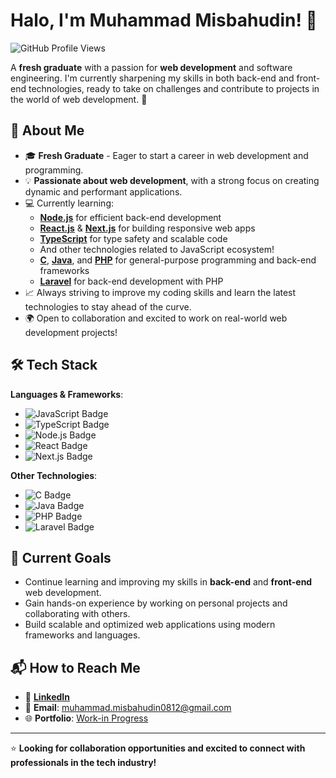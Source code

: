 # Halo, I'm **Muhammad Misbahudin**! 👋

![GitHub Profile Views](https://komarev.com/ghpvc/?username=username&color=blue)  

A **fresh graduate** with a passion for **web development** and software engineering. I'm currently sharpening my skills in both back-end and front-end technologies, ready to take on challenges and contribute to projects in the world of web development. 🌱

## 🚀 About Me
- 🎓 **Fresh Graduate** - Eager to start a career in web development and programming.
- 💡 **Passionate about web development**, with a strong focus on creating dynamic and performant applications.
- 💻 Currently learning:
  - **[Node.js](https://nodejs.org/)** for efficient back-end development  
  - **[React.js](https://reactjs.org/)** & **[Next.js](https://nextjs.org/)** for building responsive web apps
  - **[TypeScript](https://www.typescriptlang.org/)** for type safety and scalable code
  - And other technologies related to JavaScript ecosystem!
  - **[C](https://en.wikipedia.org/wiki/C_(programming_language))**, **[Java](https://www.java.com/en/)**, and **[PHP](https://www.php.net/)** for general-purpose programming and back-end frameworks
  - **[Laravel](https://laravel.com/)** for back-end development with PHP
- 📈 Always striving to improve my coding skills and learn the latest technologies to stay ahead of the curve.
- 🌍 Open to collaboration and excited to work on real-world web development projects!

## 🛠️ Tech Stack
**Languages & Frameworks**:
- ![JavaScript Badge](https://img.shields.io/badge/JavaScript-F7DF1E?style=flat&logo=javascript&logoColor=black)
- ![TypeScript Badge](https://img.shields.io/badge/TypeScript-007ACC?style=flat&logo=typescript&logoColor=white)
- ![Node.js Badge](https://img.shields.io/badge/Node.js-339933?style=flat&logo=node.js&logoColor=white)
- ![React Badge](https://img.shields.io/badge/React-20232A?style=flat&logo=react&logoColor=61DAFB)
- ![Next.js Badge](https://img.shields.io/badge/Next.js-000000?style=flat&logo=next.js&logoColor=white)

**Other Technologies**:
- ![C Badge](https://img.shields.io/badge/C-00599C?style=flat&logo=c&logoColor=white)
- ![Java Badge](https://img.shields.io/badge/Java-007396?style=flat&logo=java&logoColor=white)
- ![PHP Badge](https://img.shields.io/badge/PHP-8993BE?style=flat&logo=php&logoColor=white)
- ![Laravel Badge](https://img.shields.io/badge/Laravel-FF2D20?style=flat&logo=laravel&logoColor=white)

## 🌱 Current Goals
- Continue learning and improving my skills in **back-end** and **front-end** web development.
- Gain hands-on experience by working on personal projects and collaborating with others.
- Build scalable and optimized web applications using modern frameworks and languages.

## 📬 How to Reach Me
- 💼 **[LinkedIn]([https://linkedin.com/in/yourusername](https://www.linkedin.com/in/muhammad-misbahudin-0812gg/))**  
- 📧 **Email**: [muhammad.misbahudin0812@gmail.com](mailto:muhammad.misbahudin0812@gmail.com)  
- 🌐 **Portfolio**: [Work-in Progress]()

---

⭐ **Looking for collaboration opportunities and excited to connect with professionals in the tech industry!**
